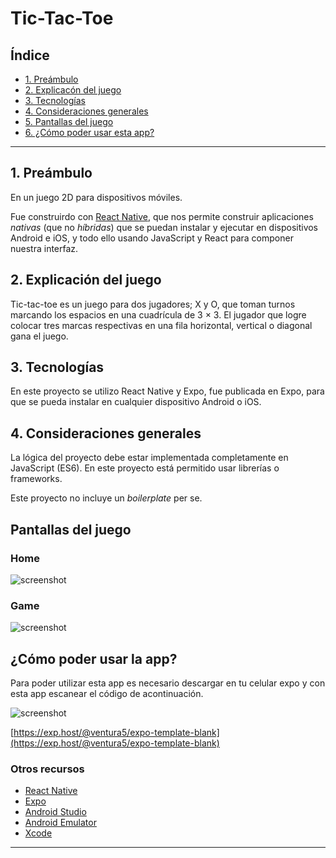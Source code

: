 # Tic-Tac-Toe

## Índice

* [1. Preámbulo](#1-preámbulo)
* [2. Explicacón del juego](#2-Explicación-del-juego)
* [3. Tecnologías](#3-Tecnologías)
* [4. Consideraciones generales](#4-consideraciones-generales)
* [5. Pantallas del juego](#5-Pantallas-del-juego)
* [6. ¿Cómo poder usar esta app?](#6-¿Como-poder-usar-esta-app?)

***

## 1. Preámbulo

En un juego 2D para dispositivos móviles.

Fue construirdo con [React Native](https://facebook.github.io/react-native/),
que nos permite construir aplicaciones _nativas_ (que no _híbridas_) que se
puedan instalar y ejecutar en dispositivos Android e iOS, y todo ello usando
JavaScript y React para componer nuestra interfaz.


## 2. Explicación del juego

Tic-tac-toe es un juego  para dos jugadores;  X y O, que toman turnos marcando los espacios en una cuadrícula de 3 × 3. El jugador que logre colocar tres marcas respectivas en una fila horizontal, vertical o diagonal gana el juego.


## 3. Tecnologías
En este proyecto se utilizo React Native y
Expo, fue publicada en Expo, para que se pueda instalar en cualquier
dispositivo Android o iOS.


## 4. Consideraciones generales

La lógica del proyecto debe estar implementada completamente en JavaScript (ES6).
En este proyecto está permitido usar librerías o frameworks.

Este proyecto no incluye un _boilerplate_ per se. 

## Pantallas del juego
### Home

![screenshot](https://i.postimg.cc/rm3F3Ppr/IMG-20190628-221759.jpg)

### Game

![screenshot](https://i.postimg.cc/s21zz4q9/IMG-20190628-221739.jpg)

## ¿Cómo poder usar la app?

Para poder utilizar esta app es necesario descargar en tu celular expo y con esta app escanear el código de acontinuación.

![screenshot](https://i.postimg.cc/TPbknyDv/codigo-QR-Tic-Tac-Toe.png)

[https://exp.host/@ventura5/expo-template-blank](https://exp.host/@ventura5/expo-template-blank)

### Otros recursos

* [React Native](https://facebook.github.io/react-native/)
* [Expo](https://expo.io/)
* [Android Studio](https://developer.android.com/studio/)
* [Android Emulator](https://developer.android.com/studio/run/emulator)
* [Xcode](https://developer.apple.com/xcode/)

***
